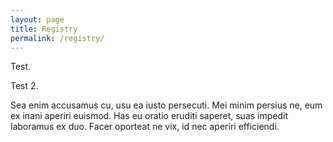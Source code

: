 ```yaml
---
layout: page
title: Registry
permalink: /registry/
---
```


Test.

Test 2.

Sea enim accusamus cu, usu ea iusto persecuti. Mei minim persius ne, eum ex inani aperiri euismod. Has eu oratio eruditi saperet, suas impedit laboramus ex duo. Facer oporteat ne vix, id nec aperiri efficiendi.


